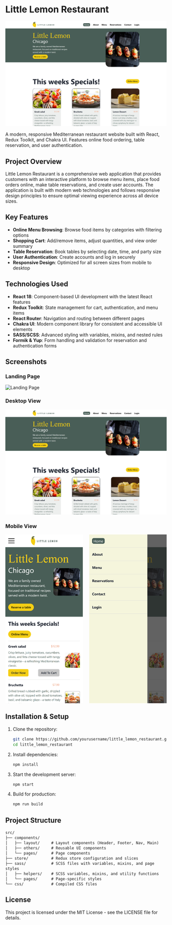 # Little Lemon Restaurant

![Little Lemon Restaurant](./readme-images/little-lemon-website-on-large-screens.png)

A modern, responsive Mediterranean restaurant website built with React, Redux Toolkit, and Chakra UI. Features online food ordering, table reservation, and user authentication.

## Project Overview

Little Lemon Restaurant is a comprehensive web application that provides customers with an interactive platform to browse menu items, place food orders online, make table reservations, and create user accounts. The application is built with modern web technologies and follows responsive design principles to ensure optimal viewing experience across all device sizes.

## Key Features

- **Online Menu Browsing**: Browse food items by categories with filtering options
- **Shopping Cart**: Add/remove items, adjust quantities, and view order summary
- **Table Reservation**: Book tables by selecting date, time, and party size
- **User Authentication**: Create accounts and log in securely
- **Responsive Design**: Optimized for all screen sizes from mobile to desktop

## Technologies Used

- **React 18**: Component-based UI development with the latest React features
- **Redux Toolkit**: State management for cart, authentication, and menu items
- **React Router**: Navigation and routing between different pages
- **Chakra UI**: Modern component library for consistent and accessible UI elements
- **SASS/SCSS**: Advanced styling with variables, mixins, and nested rules
- **Formik & Yup**: Form handling and validation for reservation and authentication forms

## Screenshots

### Landing Page

![Landing Page](./readme-images/little-lemon-website-full-size-landing-page.png)

### Desktop View

![Desktop View](./readme-images/little-lemon-website-on-large-screens.png)

### Mobile View

<div style="display: flex; gap: 20px;">
  <img src="./readme-images/little-lemon-website-on-small-screens.png" alt="Mobile View" width="48%">
  <img src="./readme-images/little-lemon-website-on-small-screens-navbar.png" alt="Mobile Navigation" width="48%">
</div>

## Installation & Setup

1. Clone the repository:

   ```bash
   git clone https://github.com/yourusername/little_lemon_restaurant.git
   cd little_lemon_restaurant
   ```

2. Install dependencies:

   ```bash
   npm install
   ```

3. Start the development server:

   ```bash
   npm start
   ```

4. Build for production:
   ```bash
   npm run build
   ```

## Project Structure

```
src/
├── components/
│   ├── layout/     # Layout components (Header, Footer, Nav, Main)
│   ├── others/     # Reusable UI components
│   └── pages/      # Page components
├── store/          # Redux store configuration and slices
├── sass/           # SCSS files with variables, mixins, and page styles
│   ├── helpers/    # SCSS variables, mixins, and utility functions
│   └── pages/      # Page-specific styles
└── css/            # Compiled CSS files
```

## License

This project is licensed under the MIT License - see the LICENSE file for details.
